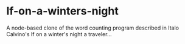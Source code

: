 # If-on-a-winters-night
A node-based clone of the word counting program described in Italo Calvino's If on a winter's night a traveler...
